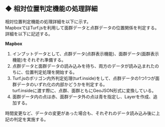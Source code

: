
## ◆ 相対位置判定機能の処理詳細

  相対位置判定機能の処理詳細を以下に示す。  
  MapboxではTurf.jsを利用して面群データと点群データの位置関係を判定する。詳細を以下に記述する。  

__Mapbox__
  1. インプットデータとして、点群データ(点群表示機能)、面群データ(面群表示機能)をそれぞれ準備する。
  2. 点群データと面群データの読み込みを待ち、両方のデータが読み込まれたのちに、位置判定処理を開始する。
  3. Turf.jsのポリゴン内外判定処理(turf.inside)をして、点群データの1つ1つが面群データのいずれ化の内部かどうかを判定する。  
     turf.insideに渡す際に、点群、面群ともにGeoJSON形式に変換している。
  4. 面群データ内の点は赤、面群データ外の点は青を指定し、Layerを作成、追加する。


  時間変更など、データの変更があった場合も、それぞれのデータ読み込み後に上記の判定を実施する。


